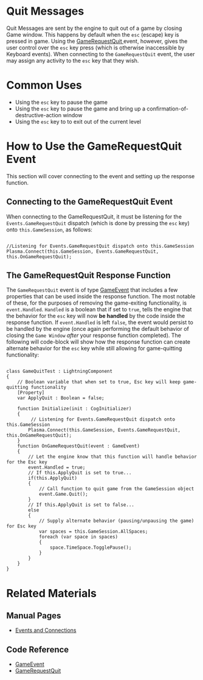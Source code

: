 # Quit Messages
Quit Messages are sent by the engine to quit out of a game by closing Game window. This happens by default when the `esc` (escape) key is pressed in game. Using the [ GameRequestQuit  ](https://plasmaengine.github.io/PlasmaDocs/Plasma1/C++/code_reference/event_reference.markdown#gamerequestquit) event, however, gives the user control over the `esc` key press (which is otherwise inaccessible by Keyboard events). When connecting to the `GameRequestQuit` event, the user may assign any activity to the `esc` key that they wish. 

# Common Uses
 - Using the `esc` key to pause the game
 - Using the `esc` key to pause the game and bring up a confirmation-of-destructive-action window
 - Using the `esc` key to to exit out of the current level

# How to Use the GameRequestQuit Event
This section will cover connecting to the event and setting up the response function.

## Connecting to the GameRequestQuit Event
When connecting to the GameRequestQuit, it must be listening for the `Events.GameRequestQuit` dispatch (which is done by pressing the `esc` key) onto `this.GameSession`, as follows:

<pre><code class="language-csharp">
//Listening for Events.GameRequestQuit dispatch onto this.GameSession
Plasma.Connect(this.GameSession, Events.GameRequestQuit, this.OnGameRequestQuit);
</code></pre>

## The GameRequestQuit Response Function
The `GameRequestQuit` event is of type [GameEvent](https://plasmaengine.github.io/PlasmaDocs/Plasma1/Editor/code_reference/class_reference/gameevent.markdown)  that includes a few properties that can be used inside the response function. The most notable of these, for the purposes of removing the game-exiting functionality, is `event.Handled`. `Handled` is a boolean that if set to `true`, tells the engine that the behavior for the `esc` key will now **be handled** by the code inside the response function. If `event.Handled` is left `false`, the event would persist to be handled by the engine (once again performing the default behavior of closing the `Game Window` *after* your response function completed).
The following will code-block will show how the response function can create alternate behavior for the `esc` key while still allowing for game-quitting functionality:

<pre><code class="language-csharp">
class GameQuitTest : LightningComponent
{
    // Boolean variable that when set to true, Esc key will keep game-quitting functionality
    [Property]
    var ApplyQuit : Boolean = false;

    function Initialize(init : CogInitializer)
    {
         // Listening for Events.GameRequestQuit dispatch onto this.GameSession
        Plasma.Connect(this.GameSession, Events.GameRequestQuit, this.OnGameRequestQuit);
    }
    function OnGameRequestQuit(event : GameEvent)
    {
        // Let the engine know that this function will handle behavior for the Esc key
        event.Handled = true;
        // If this.ApplyQuit is set to true...
        if(this.ApplyQuit)
        {
            // Call function to quit game from the GameSession object
            event.Game.Quit();
        }
        // If this.ApplyQuit is set to false...
        else
        {
            // Supply alternate behavior (pausing/unpausing the game) for Esc key
            var spaces = this.GameSession.AllSpaces;
            foreach (var space in spaces)
            {
                space.TimeSpace.TogglePause();
            }
        }
    }
}
</code></pre>

# Related Materials
## Manual Pages
- [Events and Connections](https://plasmaengine.github.io/PlasmaDocs/Plasma1/Editor/scripting/eventsandconnections.markdown)

## Code Reference
- [GameEvent](https://plasmaengine.github.io/PlasmaDocs/Plasma1/Editor/code_reference/class_reference/gameevent.markdown) 
- [ GameRequestQuit  ](https://plasmaengine.github.io/PlasmaDocs/Plasma1/C++/code_reference/event_reference.markdown#gamerequestquit)